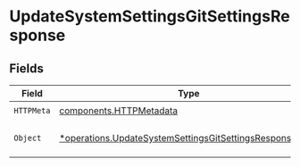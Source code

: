 # UpdateSystemSettingsGitSettingsResponse


## Fields

| Field                                                                                                                             | Type                                                                                                                              | Required                                                                                                                          | Description                                                                                                                       |
| --------------------------------------------------------------------------------------------------------------------------------- | --------------------------------------------------------------------------------------------------------------------------------- | --------------------------------------------------------------------------------------------------------------------------------- | --------------------------------------------------------------------------------------------------------------------------------- |
| `HTTPMeta`                                                                                                                        | [components.HTTPMetadata](../../models/components/httpmetadata.md)                                                                | :heavy_check_mark:                                                                                                                | N/A                                                                                                                               |
| `Object`                                                                                                                          | [*operations.UpdateSystemSettingsGitSettingsResponseBody](../../models/operations/updatesystemsettingsgitsettingsresponsebody.md) | :heavy_minus_sign:                                                                                                                | a list of GitSettings objects                                                                                                     |